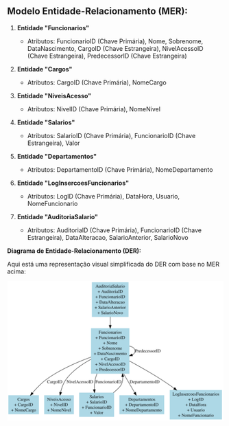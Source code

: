 ## Modelo Entidade-Relacionamento (MER):

1. **Entidade "Funcionarios"**
   - Atributos: FuncionarioID (Chave Primária), Nome, Sobrenome, DataNascimento, CargoID (Chave Estrangeira), NivelAcessoID (Chave Estrangeira), PredecessorID (Chave Estrangeira)

2. **Entidade "Cargos"**
   - Atributos: CargoID (Chave Primária), NomeCargo

3. **Entidade "NiveisAcesso"**
   - Atributos: NivelID (Chave Primária), NomeNivel

4. **Entidade "Salarios"**
   - Atributos: SalarioID (Chave Primária), FuncionarioID (Chave Estrangeira), Valor

5. **Entidade "Departamentos"**
   - Atributos: DepartamentoID (Chave Primária), NomeDepartamento

6. **Entidade "LogInsercoesFuncionarios"**
   - Atributos: LogID (Chave Primária), DataHora, Usuario, NomeFuncionario

7. **Entidade "AuditoriaSalario"**
   - Atributos: AuditoriaID (Chave Primária), FuncionarioID (Chave Estrangeira), DataAlteracao, SalarioAnterior, SalarioNovo

**Diagrama de Entidade-Relacionamento (DER):**

Aqui está uma representação visual simplificada do DER com base no MER acima:


![DER](./assets/img/diagrama_der.svg)
